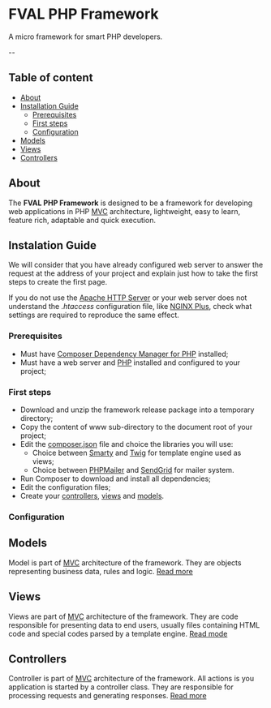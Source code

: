 # FVAL PHP Framework

A micro framework for smart PHP developers.

--

## Table of content

* [About](#about)
* [Installation Guide](#installation-guide)
  * [Prerequisites](#prerequisites)
  * [First steps](#first-steps)
  * [Configuration](#configuration)
* [Models](#models)
* [Views](#views)
* [Controllers](#controllers)

## About

The **FVAL PHP Framework** is designed to be a framework for developing web applications in PHP [MVC](https://en.wikipedia.org/wiki/Model%E2%80%93view%E2%80%93controller) architecture, lightweight, easy to learn, feature rich, adaptable and quick execution.

## Instalation Guide

We will consider that you have already configured web server to answer the request at the address of your project and explain just how to take the first steps to create the first page.

If you do not use the [Apache HTTP Server](http://httpd.apache.org/) or your web server does not understand the *.htaccess* configuration file, like [NGINX Plus](https://www.nginx.com/solutions/web-server/), check what settings are required to reproduce the same effect.

### Prerequisites

* Must have [Composer Dependency Manager for PHP](https://getcomposer.org/) installed;
* Must have a web server and [PHP](http://www.php.net) installed and configured to your project;

### First steps

* Download and unzip the framework release package into a temporary directory;
* Copy the content of www sub-directory to the document root of your project;
* Edit the [composer.json](/composer.json) file and choice the libraries you will use:
  * Choice between [Smarty](http://www.smarty.net) and [Twig](http://twig.sensiolabs.org) for template engine used as views;
  * Choice between [PHPMailer](https://github.com/PHPMailer/PHPMailer) and [SendGrid](https://github.com/sendgrid/sendgrid-php) for mailer system.
* Run Composer to download and install all dependencies;
* Edit the configuration files;
* Create your [controllers](/documentation/en/Controllers.md), [views](/documentation/en/Views.md) and [models](/documentation/en/Models.md).

### Configuration

## Models

Model is part of [MVC](https://en.wikipedia.org/wiki/Model%E2%80%93view%E2%80%93controller) architecture of the framework. They are objects representing business data, rules and logic.
[Read more](/documentation/en/Models.md)

## Views

Views are part of [MVC](https://en.wikipedia.org/wiki/Model%E2%80%93view%E2%80%93controller) architecture of the framework. They are code responsible for presenting data to end users, usually files containing HTML code and special codes parsed by a template engine.
[Read mode](/documentation/en/Views.md)

## Controllers

Controller is part of [MVC](https://en.wikipedia.org/wiki/Model%E2%80%93view%E2%80%93controller) architecture of the framework. All actions is you application is started by a controller class. They are responsible for processing requests and generating responses.
[Read more](/documentation/en/Controllers.md)